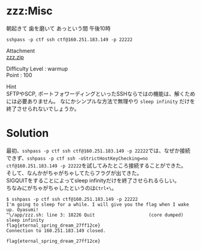# zzz:Misc

朝起きて 歯を磨いて あっという間 午後10時

`sshpass -p ctf ssh ctf@160.251.183.149 -p 22222`

Attachment\
[zzz.zip](https://github.com/colza12/ctf_writeup/blob/main/SatokiCTF/Misc/zzz/zzz.zip)

Difficulty Level : warmup\
Point : 100

Hint\
SFTPやSCP, ポートフォワーディングといったSSHならではの機能は、解くためには必要ありません。
なにかシンプルな方法で無理やり `sleep infinity` だけを終了させられないでしょうか。

# Solution

最初、`sshpass -p ctf ssh ctf@160.251.183.149 -p 22222`では、なぜか接続できず、`sshpass -p ctf ssh -oStrictHostKeyChecking=no ctf@160.251.183.149 -p 22222`を試してみたところ接続することができた。\
そして、なんかがちゃがちゃしてたらフラグが出てきた。\
SIGQUITをすることによってsleep infinityだけを終了させられるらしい。\
ちなみにがちゃがちゃしたというのは`Ctrl+\`。
```
$ sshpass -p ctf ssh ctf@160.251.183.149 -p 22222
I'm going to sleep for a while. I will give you the flag when I wake up. Oyasumi!
^\/app/zzz.sh: line 3: 18226 Quit                    (core dumped) sleep infinity
flag{eternal_spring_dream_27ff12ce}
Connection to 160.251.183.149 closed.
```

`flag{eternal_spring_dream_27ff12ce}`
